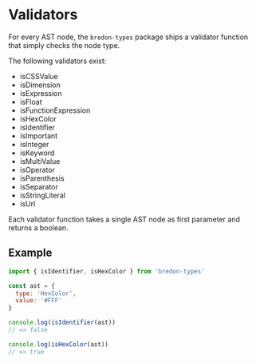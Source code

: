 # Validators

For every AST node, the `bredon-types` package ships a validator function that simply checks the node type.

The following validators exist:
* isCSSValue
* isDimension
* isExpression
* isFloat
* isFunctionExpression
* isHexColor
* isIdentifier
* isImportant
* isInteger
* isKeyword
* isMultiValue
* isOperator
* isParenthesis
* isSeparator
* isStringLiteral
* isUrl

Each validator function takes a single AST node as first parameter and returns a boolean.

## Example
```javascript
import { isIdentifier, isHexColor } from 'bredon-types'

const ast = {
  type: 'HexColor',
  value: '#FFF'  
}

console.log(isIdentifier(ast))
// => false

console.log(isHexColor(ast))
// => true
```
